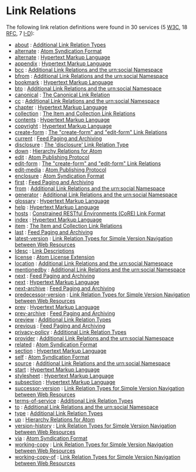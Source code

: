 Link Relations
==============

The following link relation definitions were found in 30 services (5 [W3C](../W3C/), 18 [RFC](../IETF/RFC/), 7 [I-D](../IETF/I-D)):

* [about](http://tools.ietf.org/html/rfc6903#section-2 "The ”about” link relation can be used to refer to a resource that is the subject or topic of the link's context. Multiple subjects can be indicated through the use of multiple ”about” link relations.") : [Additional Link Relation Types](http://tools.ietf.org/html/rfc6903 "This specification defines a number of additional link relation types that can used for a range of purposes in a variety of applications types." )
* [alternate](http://tools.ietf.org/html/rfc4287#section-4.2.7.2 "The value ”alternate” signifies that the IRI in the value of the href attribute identifies an alternate version of the resource described by the containing element.") : [Atom Syndication Format](http://tools.ietf.org/html/rfc4287 "Atom is an XML-based document format that describes lists of related information known as ”feeds”. Feeds are composed of a number of items, known as ”entries”, each with an extensible set of attached metadata. For example, each entry has a title." )
* [alternate](http://www.w3.org/TR/html4/types.html#type-links "Designates substitute versions for the document in which the link occurs. When used together with the lang attribute, it implies a translated version of the document. When used together with the media attribute, it implies a version designed for a different medium (or media).") : [Hypertext Markup Language](http://www.w3.org/TR/html4 "This specification defines the HyperText Markup Language (HTML), the publishing language of the World Wide Web. This specification defines HTML 4.01, which is a subversion of HTML 4. In addition to the text, multimedia, and hyperlink features of the previous versions of HTML (HTML 3.2 and HTML 2.0), HTML 4 supports more multimedia options, scripting languages, style sheets, better printing facilities, and documents that are more accessible to users with disabilities. HTML 4 also takes great strides towards the internationalization of documents, with the goal of making the Web truly World Wide." )
* [appendix](http://www.w3.org/TR/html4/types.html#type-links "Refers to a document serving as an appendix in a collection of documents.") : [Hypertext Markup Language](http://www.w3.org/TR/html4 "This specification defines the HyperText Markup Language (HTML), the publishing language of the World Wide Web. This specification defines HTML 4.01, which is a subversion of HTML 4. In addition to the text, multimedia, and hyperlink features of the previous versions of HTML (HTML 3.2 and HTML 2.0), HTML 4 supports more multimedia options, scripting languages, style sheets, better printing facilities, and documents that are more accessible to users with disabilities. HTML 4 also takes great strides towards the internationalization of documents, with the goal of making the Web truly World Wide." )
* [bcc](http://tools.ietf.org/html/draft-snell-more-link-relations#section-3 "Refers to a resource that is considered to be part of the private secondary audience of the link's context.") : [Additional Link Relations and the urn:social Namespace](http://tools.ietf.org/html/draft-snell-more-link-relations "This specification defines a number of additional Link Relation Types that can used for a variety of purposes." )
* [bfrom](http://tools.ietf.org/html/draft-snell-more-link-relations#section-3 "Refers to a resource that is privately considered to be the originator of the link's context.") : [Additional Link Relations and the urn:social Namespace](http://tools.ietf.org/html/draft-snell-more-link-relations "This specification defines a number of additional Link Relation Types that can used for a variety of purposes." )
* [bookmark](http://www.w3.org/TR/html4/types.html#type-links "Refers to a bookmark. A bookmark is a link to a key entry point within an extended document. The title attribute may be used, for example, to label the bookmark. Note that several bookmarks may be defined in each document.") : [Hypertext Markup Language](http://www.w3.org/TR/html4 "This specification defines the HyperText Markup Language (HTML), the publishing language of the World Wide Web. This specification defines HTML 4.01, which is a subversion of HTML 4. In addition to the text, multimedia, and hyperlink features of the previous versions of HTML (HTML 3.2 and HTML 2.0), HTML 4 supports more multimedia options, scripting languages, style sheets, better printing facilities, and documents that are more accessible to users with disabilities. HTML 4 also takes great strides towards the internationalization of documents, with the goal of making the Web truly World Wide." )
* [bto](http://tools.ietf.org/html/draft-snell-more-link-relations#section-3 "Refers to a resource that is considered to be part of the private primary audience of the link's context.") : [Additional Link Relations and the urn:social Namespace](http://tools.ietf.org/html/draft-snell-more-link-relations "This specification defines a number of additional Link Relation Types that can used for a variety of purposes." )
* [canonical](http://tools.ietf.org/html/rfc6596#section-3 "The target (canonical) IRI MUST identify content that is either duplicative or a superset of the content at the context (referring) IRI.") : [The Canonical Link Relation](http://tools.ietf.org/html/rfc6596 "RFC 5988 specifies a way to define relationships between links on the web. This document describes a new type of such a relationship, ”canonical”, to designate an Internationalized Resource Identifier (IRI) as preferred over resources with duplicative content." )
* [cc](http://tools.ietf.org/html/draft-snell-more-link-relations#section-3 "Refers to a resource that is considered to be  part of the public secondary audience of the link's context.") : [Additional Link Relations and the urn:social Namespace](http://tools.ietf.org/html/draft-snell-more-link-relations "This specification defines a number of additional Link Relation Types that can used for a variety of purposes." )
* [chapter](http://www.w3.org/TR/html4/types.html#type-links "Refers to a document serving as a chapter in a collection of documents.") : [Hypertext Markup Language](http://www.w3.org/TR/html4 "This specification defines the HyperText Markup Language (HTML), the publishing language of the World Wide Web. This specification defines HTML 4.01, which is a subversion of HTML 4. In addition to the text, multimedia, and hyperlink features of the previous versions of HTML (HTML 3.2 and HTML 2.0), HTML 4 supports more multimedia options, scripting languages, style sheets, better printing facilities, and documents that are more accessible to users with disabilities. HTML 4 also takes great strides towards the internationalization of documents, with the goal of making the Web truly World Wide." )
* [collection](http://tools.ietf.org/html/rfc6573#section-2.2 "When included in a resource that represents a member of a collection, the 'collection' link relation identifies a target resource that represents a collection of which the context resource is a member.") : [The Item and Collection Link Relations](http://tools.ietf.org/html/rfc6573 "RFC 5988 standardized a means of indicating the relationships between resources on the Web. This specification defines a pair of reciprocal link relation types that may be used to express the relationship between a collection and its members." )
* [contents](http://www.w3.org/TR/html4/types.html#type-links "Refers to a document serving as a table of contents. Some user agents also support the synonym ToC (from ”Table of Contents”).") : [Hypertext Markup Language](http://www.w3.org/TR/html4 "This specification defines the HyperText Markup Language (HTML), the publishing language of the World Wide Web. This specification defines HTML 4.01, which is a subversion of HTML 4. In addition to the text, multimedia, and hyperlink features of the previous versions of HTML (HTML 3.2 and HTML 2.0), HTML 4 supports more multimedia options, scripting languages, style sheets, better printing facilities, and documents that are more accessible to users with disabilities. HTML 4 also takes great strides towards the internationalization of documents, with the goal of making the Web truly World Wide." )
* [copyright](http://www.w3.org/TR/html4/types.html#type-links "Refers to a copyright statement for the current document.") : [Hypertext Markup Language](http://www.w3.org/TR/html4 "This specification defines the HyperText Markup Language (HTML), the publishing language of the World Wide Web. This specification defines HTML 4.01, which is a subversion of HTML 4. In addition to the text, multimedia, and hyperlink features of the previous versions of HTML (HTML 3.2 and HTML 2.0), HTML 4 supports more multimedia options, scripting languages, style sheets, better printing facilities, and documents that are more accessible to users with disabilities. HTML 4 also takes great strides towards the internationalization of documents, with the goal of making the Web truly World Wide." )
* [create-form](http://tools.ietf.org/html/rfc6861#section-3.1 "When included in a response, the ”create-form” link relation indicates a target resource that represents a form that can be used to append a new member to the link context.") : [The "create-form" and "edit-form" Link Relations](http://tools.ietf.org/html/rfc6861 "RFC 5988 standardized a means of indicating the relationships between resources on the Web.  This specification defines link relation types that may be used to express the relationships between a resource and an input form for constructing data submissions." )
* [current](http://tools.ietf.org/html/rfc5005#section-4 "A URI that, when dereferenced, returns a feed document containing the most recent entries in the feed.") : [Feed Paging and Archiving](http://tools.ietf.org/html/rfc5005 "Syndicated Web feeds (using formats such as Atom) are often split into multiple documents to save bandwidth, allow ”sliding window” access, or for other purposes. This specification formalizes two types of feeds that can span one or more feed documents; ”paged” feeds and ”archived” feeds. Additionally, it defines ”complete” feeds to cover the case when a single feed document explicitly represents all of the feed's entries." )
* [disclosure](http://tools.ietf.org/html/rfc6579#section-2 "Whenever the 'disclosure' relation type is used, the resource at the target Internationalized Resource Identifier (IRI) MUST represent a list of patent disclosures made with respect to the material referenced by context IRI.") : [The 'disclosure' Link Relation Type](http://tools.ietf.org/html/rfc6579 "This document specifies the 'disclosure' link relation type. It designates a list of IPR disclosures made with respect to the material for which such a relation type is specified." )
* [down](http://tools.ietf.org/html/draft-divilly-atom-hierarchy#section-2.2 "An Atom link element with a rel attribute value of ”down” may be used to reference a resource where child entries of an entry may be found.") : [Hierarchy Relations for Atom](http://tools.ietf.org/html/draft-divilly-atom-hierarchy "Many applications, besides blogs, provide their data in the form of syndicated Web feeds using formats such as Atom. Some such applications organize Atom Entries in a hierarchical fashion similar to a file system. This specification describes a means of communicating about Atom Entries that are hierarchically related to each other since resource identifiers are opaque to clients and cannot be directly manipulated for the purposes of representation exchange, i.e., navigation. This specification proposes new link relations for hierarchically related Atom resources." )
* [edit](http://tools.ietf.org/html/rfc5023#section-11.1 "The value of ”edit” specifies that the value of the href attribute is the IRI of an editable Member Entry. When appearing within an atom:entry, the href IRI can be used to retrieve, update, and delete the Resource represented by that Entry. An atom:entry MUST NOT contain more than one ”edit” link relation.") : [Atom Publishing Protocol](http://tools.ietf.org/html/rfc5023 "The Atom Publishing Protocol (AtomPub) is an application-level protocol for publishing and editing Web resources. The protocol is based on HTTP transfer of Atom-formatted representations. The Atom format is documented in the Atom Syndication Format." )
* [edit-form](http://tools.ietf.org/html/rfc6861#section-3.2 "When included in a response, the ”edit-form” link relation indicates a target resource that represents a form that can be used for updating the context resource.") : [The "create-form" and "edit-form" Link Relations](http://tools.ietf.org/html/rfc6861 "RFC 5988 standardized a means of indicating the relationships between resources on the Web.  This specification defines link relation types that may be used to express the relationships between a resource and an input form for constructing data submissions." )
* [edit-media](http://tools.ietf.org/html/rfc5023#section-11.2 "When appearing within an atom:entry, the value of the href attribute is an IRI that can be used to modify a Media Resource associated with that Entry.") : [Atom Publishing Protocol](http://tools.ietf.org/html/rfc5023 "The Atom Publishing Protocol (AtomPub) is an application-level protocol for publishing and editing Web resources. The protocol is based on HTTP transfer of Atom-formatted representations. The Atom format is documented in the Atom Syndication Format." )
* [enclosure](http://tools.ietf.org/html/rfc4287#section-4.2.7.2 "The value ”enclosure” signifies that the IRI in the value of the href attribute identifies a related resource that is potentially large in size and might require special handling. For atom:link elements with rel=”enclosure”, the length attribute SHOULD be provided.") : [Atom Syndication Format](http://tools.ietf.org/html/rfc4287 "Atom is an XML-based document format that describes lists of related information known as ”feeds”. Feeds are composed of a number of items, known as ”entries”, each with an extensible set of attached metadata. For example, each entry has a title." )
* [first](http://tools.ietf.org/html/rfc5005#section-3 "A URI that refers to the furthest preceding document in a series of documents.") : [Feed Paging and Archiving](http://tools.ietf.org/html/rfc5005 "Syndicated Web feeds (using formats such as Atom) are often split into multiple documents to save bandwidth, allow ”sliding window” access, or for other purposes. This specification formalizes two types of feeds that can span one or more feed documents; ”paged” feeds and ”archived” feeds. Additionally, it defines ”complete” feeds to cover the case when a single feed document explicitly represents all of the feed's entries." )
* [from](http://tools.ietf.org/html/draft-snell-more-link-relations#section-3 "Refers to a resource that is publicly considered to be the originator of the link's context.") : [Additional Link Relations and the urn:social Namespace](http://tools.ietf.org/html/draft-snell-more-link-relations "This specification defines a number of additional Link Relation Types that can used for a variety of purposes." )
* [generator](http://tools.ietf.org/html/draft-snell-more-link-relations#section-3 "Refers to the resource that generated the context  resource.  Typically, this would be used to identify the software application that created the context resource.") : [Additional Link Relations and the urn:social Namespace](http://tools.ietf.org/html/draft-snell-more-link-relations "This specification defines a number of additional Link Relation Types that can used for a variety of purposes." )
* [glossary](http://www.w3.org/TR/html4/types.html#type-links "Refers to a document providing a glossary of terms that pertain to the current document.") : [Hypertext Markup Language](http://www.w3.org/TR/html4 "This specification defines the HyperText Markup Language (HTML), the publishing language of the World Wide Web. This specification defines HTML 4.01, which is a subversion of HTML 4. In addition to the text, multimedia, and hyperlink features of the previous versions of HTML (HTML 3.2 and HTML 2.0), HTML 4 supports more multimedia options, scripting languages, style sheets, better printing facilities, and documents that are more accessible to users with disabilities. HTML 4 also takes great strides towards the internationalization of documents, with the goal of making the Web truly World Wide." )
* [help](http://www.w3.org/TR/html4/types.html#type-links "Refers to a document offering help (more information, links to other sources information, etc.)") : [Hypertext Markup Language](http://www.w3.org/TR/html4 "This specification defines the HyperText Markup Language (HTML), the publishing language of the World Wide Web. This specification defines HTML 4.01, which is a subversion of HTML 4. In addition to the text, multimedia, and hyperlink features of the previous versions of HTML (HTML 3.2 and HTML 2.0), HTML 4 supports more multimedia options, scripting languages, style sheets, better printing facilities, and documents that are more accessible to users with disabilities. HTML 4 also takes great strides towards the internationalization of documents, with the goal of making the Web truly World Wide." )
* [hosts](http://tools.ietf.org/html/rfc6690#section-7.2 "Refers to a resource hosted by the server indicated by the link context.") : [Constrained RESTful Environments (CoRE) Link Format](http://tools.ietf.org/html/rfc6690 "This specification defines Web Linking using a link format for use by constrained web servers to describe hosted resources, their attributes, and other relationships between links. Based on the HTTP Link Header field defined in RFC 5988, the Constrained RESTful Environments (CoRE) Link Format is carried as a payload and is assigned an Internet media type. ”RESTful” refers to the Representational State Transfer (REST) architecture. A well-known URI is defined as a default entry point for requesting the links hosted by a server." )
* [index](http://www.w3.org/TR/html4/types.html#type-links "Refers to a document providing an index for the current document.") : [Hypertext Markup Language](http://www.w3.org/TR/html4 "This specification defines the HyperText Markup Language (HTML), the publishing language of the World Wide Web. This specification defines HTML 4.01, which is a subversion of HTML 4. In addition to the text, multimedia, and hyperlink features of the previous versions of HTML (HTML 3.2 and HTML 2.0), HTML 4 supports more multimedia options, scripting languages, style sheets, better printing facilities, and documents that are more accessible to users with disabilities. HTML 4 also takes great strides towards the internationalization of documents, with the goal of making the Web truly World Wide." )
* [item](http://tools.ietf.org/html/rfc6573#section-2.1 "When included in a resource that represents a collection, the 'item' link relation identifies a target resource that represents a member of that collection.") : [The Item and Collection Link Relations](http://tools.ietf.org/html/rfc6573 "RFC 5988 standardized a means of indicating the relationships between resources on the Web. This specification defines a pair of reciprocal link relation types that may be used to express the relationship between a collection and its members." )
* [last](http://tools.ietf.org/html/rfc5005#section-3 "A URI that refers to the furthest following document in a series of documents.") : [Feed Paging and Archiving](http://tools.ietf.org/html/rfc5005 "Syndicated Web feeds (using formats such as Atom) are often split into multiple documents to save bandwidth, allow ”sliding window” access, or for other purposes. This specification formalizes two types of feeds that can span one or more feed documents; ”paged” feeds and ”archived” feeds. Additionally, it defines ”complete” feeds to cover the case when a single feed document explicitly represents all of the feed's entries." )
* [latest-version](http://tools.ietf.org/html/rfc5829#section-3.2 "When included on a versioned resource, this link points to a resource containing the latest (e.g., current) version.") : [Link Relation Types for Simple Version Navigation between Web Resources](http://tools.ietf.org/html/rfc5829 "This specification defines a set of link relation types that may be used on Web resources for navigation between a resource and other resources related to version control, such as past versions and working copies." )
* [ldesc](http://tools.ietf.org/html/draft-wilde-template-desc#section-4.1 "Linking to a resource that can be used as a link description for requesting runtime information about a particular link's interaction affordances.") : [Link Descriptions](http://tools.ietf.org/html/draft-wilde-link-desc "Interactions with many resources on the Web are driven by links, and these links often define certain expectations about the interactions (such as HTTP methods being used, media types being sent in the request, or URI parameters being used in a certain way). While these expectations are essential to define the possible framework for interactions, it may be useful to further narrow them down by providing link descriptions, which can help clients to gain more runtime knowledge about the resource they are about to interact with. This memo defines Link Descriptions, a schema and a media type that can be used to describe links by supporting descriptive markup for representing interaction information with links. Link Descriptions can be used by media types (by inclusion or by reference) that seek to make Link Descriptions runtime-capable, without having to create their own representation." )
* [license](http://tools.ietf.org/html/rfc4946#section-2 "The ”license” link relation can be used to associate licenses with a feed or entry. Feeds and entries can be dual-licensed by including multiple ”license” link relations specifying different href attribute values. If multiple ”license” link relations are specified, each SHOULD contain a title attribute specifying a human-readable label for the license.") : [Atom License Extension](http://tools.ietf.org/html/rfc4946 "This memo defines an Experimental Protocol for the Internet community.  It does not specify an Internet standard of any kind. Discussion and suggestions for improvement are requested. Distribution of this memo is unlimited." )
* [location](http://tools.ietf.org/html/draft-snell-more-link-relations#section-3 "References a URI/IRI that represents a physical or logical location with which the context resource is associated.") : [Additional Link Relations and the urn:social Namespace](http://tools.ietf.org/html/draft-snell-more-link-relations "This specification defines a number of additional Link Relation Types that can used for a variety of purposes." )
* [mentionedby](http://tools.ietf.org/html/draft-snell-more-link-relations#section-3 "Refers to a resource that mentions the context resource in some fashion. This, for example, would be used when an article mentions another article, or a social status update mentions a particular user, etc.") : [Additional Link Relations and the urn:social Namespace](http://tools.ietf.org/html/draft-snell-more-link-relations "This specification defines a number of additional Link Relation Types that can used for a variety of purposes." )
* [next](http://tools.ietf.org/html/rfc5005#section-3 "A URI that refers to the immediately following document in a series of documents.") : [Feed Paging and Archiving](http://tools.ietf.org/html/rfc5005 "Syndicated Web feeds (using formats such as Atom) are often split into multiple documents to save bandwidth, allow ”sliding window” access, or for other purposes. This specification formalizes two types of feeds that can span one or more feed documents; ”paged” feeds and ”archived” feeds. Additionally, it defines ”complete” feeds to cover the case when a single feed document explicitly represents all of the feed's entries." )
* [next](http://www.w3.org/TR/html4/types.html#type-links "Refers to the next document in a linear sequence of documents. User agents may choose to preload the ”next” document, to reduce the perceived load time.") : [Hypertext Markup Language](http://www.w3.org/TR/html4 "This specification defines the HyperText Markup Language (HTML), the publishing language of the World Wide Web. This specification defines HTML 4.01, which is a subversion of HTML 4. In addition to the text, multimedia, and hyperlink features of the previous versions of HTML (HTML 3.2 and HTML 2.0), HTML 4 supports more multimedia options, scripting languages, style sheets, better printing facilities, and documents that are more accessible to users with disabilities. HTML 4 also takes great strides towards the internationalization of documents, with the goal of making the Web truly World Wide." )
* [next-archive](http://tools.ietf.org/html/rfc5005#section-4 "A URI that refers to the immediately following archive document.") : [Feed Paging and Archiving](http://tools.ietf.org/html/rfc5005 "Syndicated Web feeds (using formats such as Atom) are often split into multiple documents to save bandwidth, allow ”sliding window” access, or for other purposes. This specification formalizes two types of feeds that can span one or more feed documents; ”paged” feeds and ”archived” feeds. Additionally, it defines ”complete” feeds to cover the case when a single feed document explicitly represents all of the feed's entries." )
* [predecessor-version](http://tools.ietf.org/html/rfc5829#section-3.5 "When included on a versioned resource, this link points to a resource containing the predecessor version in the version history.") : [Link Relation Types for Simple Version Navigation between Web Resources](http://tools.ietf.org/html/rfc5829 "This specification defines a set of link relation types that may be used on Web resources for navigation between a resource and other resources related to version control, such as past versions and working copies." )
* [prev](http://www.w3.org/TR/html4/types.html#type-links "Refers to the previous document in an ordered series of documents. Some user agents also support the synonym ”Previous”.") : [Hypertext Markup Language](http://www.w3.org/TR/html4 "This specification defines the HyperText Markup Language (HTML), the publishing language of the World Wide Web. This specification defines HTML 4.01, which is a subversion of HTML 4. In addition to the text, multimedia, and hyperlink features of the previous versions of HTML (HTML 3.2 and HTML 2.0), HTML 4 supports more multimedia options, scripting languages, style sheets, better printing facilities, and documents that are more accessible to users with disabilities. HTML 4 also takes great strides towards the internationalization of documents, with the goal of making the Web truly World Wide." )
* [prev-archive](http://tools.ietf.org/html/rfc5005#section-4 "A URI that refers to the immediately preceding archive document.") : [Feed Paging and Archiving](http://tools.ietf.org/html/rfc5005 "Syndicated Web feeds (using formats such as Atom) are often split into multiple documents to save bandwidth, allow ”sliding window” access, or for other purposes. This specification formalizes two types of feeds that can span one or more feed documents; ”paged” feeds and ”archived” feeds. Additionally, it defines ”complete” feeds to cover the case when a single feed document explicitly represents all of the feed's entries." )
* [preview](http://tools.ietf.org/html/rfc6903#section-3 "The ”preview” link relation can be used to refer to a resource that serves as a preview of the link's context, likely with reduced quality or limited content. For instance, the preview link might reference a screen capture of a video, a brief snippet of audio from a song, or a thumbnail representation of an image.") : [Additional Link Relation Types](http://tools.ietf.org/html/rfc6903 "This specification defines a number of additional link relation types that can used for a range of purposes in a variety of applications types." )
* [previous](http://tools.ietf.org/html/rfc5005#section-3 "A URI that refers to the immediately preceding document in a series of documents.") : [Feed Paging and Archiving](http://tools.ietf.org/html/rfc5005 "Syndicated Web feeds (using formats such as Atom) are often split into multiple documents to save bandwidth, allow ”sliding window” access, or for other purposes. This specification formalizes two types of feeds that can span one or more feed documents; ”paged” feeds and ”archived” feeds. Additionally, it defines ”complete” feeds to cover the case when a single feed document explicitly represents all of the feed's entries." )
* [privacy-policy](http://tools.ietf.org/html/rfc6903#section-4 "The ”privacy-policy” link relation can be used to refer to a resource describing the privacy policy associated with the link's context. The privacy policy can be any resource that discloses what personal information about the user is collected and how that personal information is stored, used, managed, and disclosed to other parties.") : [Additional Link Relation Types](http://tools.ietf.org/html/rfc6903 "This specification defines a number of additional link relation types that can used for a range of purposes in a variety of applications types." )
* [provider](http://tools.ietf.org/html/draft-snell-more-link-relations#section-3 "Refers to the resource that provided the context resource. Typically, this would be used to identify the entity publishing the resource.") : [Additional Link Relations and the urn:social Namespace](http://tools.ietf.org/html/draft-snell-more-link-relations "This specification defines a number of additional Link Relation Types that can used for a variety of purposes." )
* [related](http://tools.ietf.org/html/rfc4287#section-4.2.7.2 "The value ”related” signifies that the IRI in the value of the href attribute identifies a resource related to the resource described by the containing element. For example, the feed for a site that discusses the performance of the search engine at ”http://search.example.com” might contain, as a child of atom:feed: <link rel=”related” href=”http://search.example.com/”/> An identical link might appear as a child of any atom:entry whose content contains a discussion of that same search engine.") : [Atom Syndication Format](http://tools.ietf.org/html/rfc4287 "Atom is an XML-based document format that describes lists of related information known as ”feeds”. Feeds are composed of a number of items, known as ”entries”, each with an extensible set of attached metadata. For example, each entry has a title." )
* [section](http://www.w3.org/TR/html4/types.html#type-links "Refers to a document serving as a section in a collection of documents.") : [Hypertext Markup Language](http://www.w3.org/TR/html4 "This specification defines the HyperText Markup Language (HTML), the publishing language of the World Wide Web. This specification defines HTML 4.01, which is a subversion of HTML 4. In addition to the text, multimedia, and hyperlink features of the previous versions of HTML (HTML 3.2 and HTML 2.0), HTML 4 supports more multimedia options, scripting languages, style sheets, better printing facilities, and documents that are more accessible to users with disabilities. HTML 4 also takes great strides towards the internationalization of documents, with the goal of making the Web truly World Wide." )
* [self](http://tools.ietf.org/html/rfc4287#section-4.2.7.2 "The value ”self” signifies that the IRI in the value of the href attribute identifies a resource equivalent to the containing element.") : [Atom Syndication Format](http://tools.ietf.org/html/rfc4287 "Atom is an XML-based document format that describes lists of related information known as ”feeds”. Feeds are composed of a number of items, known as ”entries”, each with an extensible set of attached metadata. For example, each entry has a title." )
* [source](http://tools.ietf.org/html/draft-snell-more-link-relations#section-3 "Refers to the original source of information contained by the context resource.") : [Additional Link Relations and the urn:social Namespace](http://tools.ietf.org/html/draft-snell-more-link-relations "This specification defines a number of additional Link Relation Types that can used for a variety of purposes." )
* [start](http://www.w3.org/TR/html4/types.html#type-links "Refers to the first document in a collection of documents. This link type tells search engines which document is considered by the author to be the starting point of the collection.") : [Hypertext Markup Language](http://www.w3.org/TR/html4 "This specification defines the HyperText Markup Language (HTML), the publishing language of the World Wide Web. This specification defines HTML 4.01, which is a subversion of HTML 4. In addition to the text, multimedia, and hyperlink features of the previous versions of HTML (HTML 3.2 and HTML 2.0), HTML 4 supports more multimedia options, scripting languages, style sheets, better printing facilities, and documents that are more accessible to users with disabilities. HTML 4 also takes great strides towards the internationalization of documents, with the goal of making the Web truly World Wide." )
* [stylesheet](http://www.w3.org/TR/html4/types.html#type-links "Refers to an external style sheet. See the section on external style sheets for details. This is used together with the link type ”Alternate” for user-selectable alternate style sheets.") : [Hypertext Markup Language](http://www.w3.org/TR/html4 "This specification defines the HyperText Markup Language (HTML), the publishing language of the World Wide Web. This specification defines HTML 4.01, which is a subversion of HTML 4. In addition to the text, multimedia, and hyperlink features of the previous versions of HTML (HTML 3.2 and HTML 2.0), HTML 4 supports more multimedia options, scripting languages, style sheets, better printing facilities, and documents that are more accessible to users with disabilities. HTML 4 also takes great strides towards the internationalization of documents, with the goal of making the Web truly World Wide." )
* [subsection](http://www.w3.org/TR/html4/types.html#type-links "Refers to a document serving as a subsection in a collection of documents.") : [Hypertext Markup Language](http://www.w3.org/TR/html4 "This specification defines the HyperText Markup Language (HTML), the publishing language of the World Wide Web. This specification defines HTML 4.01, which is a subversion of HTML 4. In addition to the text, multimedia, and hyperlink features of the previous versions of HTML (HTML 3.2 and HTML 2.0), HTML 4 supports more multimedia options, scripting languages, style sheets, better printing facilities, and documents that are more accessible to users with disabilities. HTML 4 also takes great strides towards the internationalization of documents, with the goal of making the Web truly World Wide." )
* [successor-version](http://tools.ietf.org/html/rfc5829#section-3.6 "When included on a versioned resource, this link points to a resource containing the successor version in the version history.") : [Link Relation Types for Simple Version Navigation between Web Resources](http://tools.ietf.org/html/rfc5829 "This specification defines a set of link relation types that may be used on Web resources for navigation between a resource and other resources related to version control, such as past versions and working copies." )
* [terms-of-service](http://tools.ietf.org/html/rfc6903#section-5 "The ”terms-of-service” link relation can be used to refer to a resource describing the terms of service associated with the link's context. The terms of service can be any resource that describes the rules to which a consumer of the service must agree to follow when using the service provided by the link's context.") : [Additional Link Relation Types](http://tools.ietf.org/html/rfc6903 "This specification defines a number of additional link relation types that can used for a range of purposes in a variety of applications types." )
* [to](http://tools.ietf.org/html/draft-snell-more-link-relations#section-3 "Refers to a resource that is considered to be part of the public primary audience of the link's context.") : [Additional Link Relations and the urn:social Namespace](http://tools.ietf.org/html/draft-snell-more-link-relations "This specification defines a number of additional Link Relation Types that can used for a variety of purposes." )
* [type](http://tools.ietf.org/html/rfc6903#section-6 "The ”type” link relation can be used to indicate that the context resource is an instance of the resource identified by the target Internationalized Resource Identifier (IRI).") : [Additional Link Relation Types](http://tools.ietf.org/html/rfc6903 "This specification defines a number of additional link relation types that can used for a range of purposes in a variety of applications types." )
* [up](http://tools.ietf.org/html/draft-divilly-atom-hierarchy#section-2.3 "An Atom link element with a rel attribute value of ”up” may be used to reference a resource where parent entries of an entry or a feed may be found.") : [Hierarchy Relations for Atom](http://tools.ietf.org/html/draft-divilly-atom-hierarchy "Many applications, besides blogs, provide their data in the form of syndicated Web feeds using formats such as Atom. Some such applications organize Atom Entries in a hierarchical fashion similar to a file system. This specification describes a means of communicating about Atom Entries that are hierarchically related to each other since resource identifiers are opaque to clients and cannot be directly manipulated for the purposes of representation exchange, i.e., navigation. This specification proposes new link relations for hierarchically related Atom resources." )
* [version-history](http://tools.ietf.org/html/rfc5829#section-3.1 "When included on a versioned resource, this link points to a resource containing the version history for this resource.") : [Link Relation Types for Simple Version Navigation between Web Resources](http://tools.ietf.org/html/rfc5829 "This specification defines a set of link relation types that may be used on Web resources for navigation between a resource and other resources related to version control, such as past versions and working copies." )
* [via](http://tools.ietf.org/html/rfc4287#section-4.2.7.2 "The value ”via” signifies that the IRI in the value of the href attribute identifies a resource that is the source of the information provided in the containing element.") : [Atom Syndication Format](http://tools.ietf.org/html/rfc4287 "Atom is an XML-based document format that describes lists of related information known as ”feeds”. Feeds are composed of a number of items, known as ”entries”, each with an extensible set of attached metadata. For example, each entry has a title." )
* [working-copy](http://tools.ietf.org/html/rfc5829#section-3.3 "When included on a versioned resource, this link points to a working copy for this resource.") : [Link Relation Types for Simple Version Navigation between Web Resources](http://tools.ietf.org/html/rfc5829 "This specification defines a set of link relation types that may be used on Web resources for navigation between a resource and other resources related to version control, such as past versions and working copies." )
* [working-copy-of](http://tools.ietf.org/html/rfc5829#section-3.4 "When included on a working copy, this link points to the versioned resource from which this working copy was obtained.") : [Link Relation Types for Simple Version Navigation between Web Resources](http://tools.ietf.org/html/rfc5829 "This specification defines a set of link relation types that may be used on Web resources for navigation between a resource and other resources related to version control, such as past versions and working copies." )
